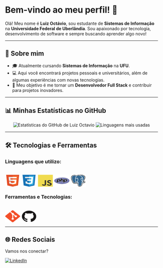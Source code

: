 # Bem-vindo ao meu perfil! 👋

Olá! Meu nome é **Luiz Octávio**, sou estudante de **Sistemas de Informação** na **Universidade Federal de Uberlândia**. Sou apaixonado por tecnologia, desenvolvimento de software e sempre buscando aprender algo novo!

---

## 🚀 Sobre mim

- 🎓 Atualmente cursando **Sistemas de Informação** na **UFU**.
- 💻 Aqui você encontrará projetos pessoais e universitários, além de algumas experiências com novas tecnologias.
- 🎯 Meu objetivo é me tornar um **Desenvolvedor Full Stack** e contribuir para projetos inovadores.

---

## 📊 Minhas Estatísticas no GitHub

<p align="center">
  <img height="180em" src="https://github-readme-stats.vercel.app/api?username=LuizOctavioSB&show_icons=true&count_private=true&hide_border=true&theme=radical" alt="Estatísticas do GitHub de Luiz Octavio"/>
  <img height="180em" src="https://github-readme-stats.vercel.app/api/top-langs/?username=LuizOctavioSB&layout=compact&hide_border=true&theme=radical" alt="Linguagens mais usadas"/>
</p>

---

## 🛠️ Tecnologias e Ferramentas

### Linguagens que utilizo:
<div style="display: inline_block"><br>
  <img align="center" alt="HTML5" height="40" width="50" src="https://raw.githubusercontent.com/devicons/devicon/master/icons/html5/html5-original.svg">
  <img align="center" alt="CSS3" height="40" width="50" src="https://raw.githubusercontent.com/devicons/devicon/master/icons/css3/css3-original.svg">
  <img align="center" alt="JavaScript" height="40" width="50" src="https://raw.githubusercontent.com/devicons/devicon/master/icons/javascript/javascript-original.svg">
  <img align="center" alt="PHP" height="40" width="50" src="https://raw.githubusercontent.com/devicons/devicon/master/icons/php/php-original.svg">
  <img align="center" alt="PostgreSQL" height="40" width="50" src="https://raw.githubusercontent.com/devicons/devicon/master/icons/postgresql/postgresql-original.svg">
</div>

### Ferramentas e Tecnologias:
<div style="display: inline_block"><br>
  <img align="center" alt="Git" height="40" width="50" src="https://raw.githubusercontent.com/devicons/devicon/master/icons/git/git-original.svg">
  <img align="center" alt="GitHub" height="40" width="50" src="https://raw.githubusercontent.com/devicons/devicon/master/icons/github/github-original.svg">
</div>

---

## 🌐 Redes Sociais

Vamos nos conectar?

[![LinkedIn](https://img.shields.io/badge/-LinkedIn-0e76a8?style=for-the-badge&logo=Linkedin&logoColor=white)](https://www.linkedin.com/in/luizoctaviosb/)
